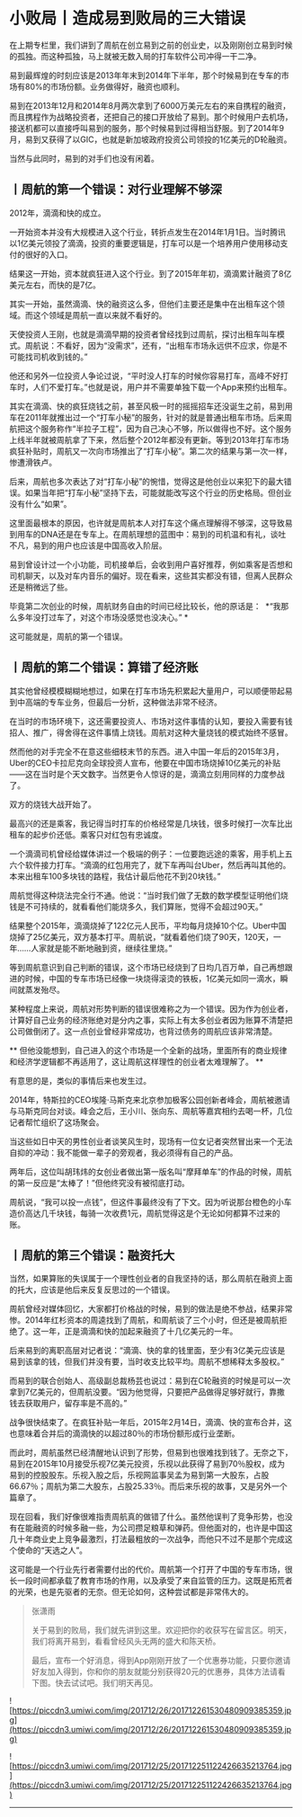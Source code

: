 # 小败局丨造成易到败局的三大错误

在上期专栏里，我们讲到了周航在创立易到之前的创业史，以及刚刚创立易到时候的孤独。而这种孤独，马上就被无数入局的打车软件公司冲得一干二净。

易到最辉煌的时刻应该是2013年年末到2014年下半年，那个时候易到在专车的市场有80%的市场份额。业务做得好，融资也顺利。

易到在2013年12月和2014年8月两次拿到了6000万美元左右的来自携程的融资，而且携程作为战略投资者，还把自己的接口开放给了易到。那个时候用户去机场，接送机都可以直接呼叫易到的服务，那个时候易到过得相当舒服。到了2014年9月，易到又获得了以GIC，也就是新加坡政府投资公司领投的1亿美元的D轮融资。

当然与此同时，易到的对手们也没有闲着。

## 丨周航的第一个错误：对行业理解不够深

2012年，滴滴和快的成立。

一开始资本并没有大规模进入这个行业，转折点发生在2014年1月1日。当时腾讯以1亿美元领投了滴滴，投资的重要逻辑是，打车可以是一个培养用户使用移动支付的很好的入口。

结果这一开始，资本就疯狂进入这个行业。到了2015年年初，滴滴累计融资了8亿美元左右，而快的是7亿。

其实一开始，虽然滴滴、快的融资这么多，但他们主要还是集中在出租车这个领域。而这个领域是周航一直以来就不看好的。

天使投资人王刚，也就是滴滴早期的投资者曾经找到过周航，探讨出租车叫车模式。周航说：不看好，因为“没需求”，还有，“出租车市场永远供不应求，你是不可能找司机收到钱的。”

他还和另外一位投资人争论过说，“平时没人打车的时候你容易打车，高峰不好打车时，人们不爱打车。”也就是说，用户并不需要单独下载一个App来预约出租车。

其实在滴滴、快的疯狂烧钱之前，甚至风极一时的摇摇招车还没诞生之前，易到用车在2011年就推出过一个“打车小秘”的服务，针对的就是普通出租车市场。后来周航把这个服务称作“半拉子工程”，因为自己决心不够，所以做得也不好。这个服务上线半年就被周航拿了下来，然后整个2012年都没有更新。等到2013年打车市场疯狂补贴时，周航又一次向市场推出了“打车小秘”。第二次的结果与第一次一样，惨遭滑铁卢。

后来，周航也多次表达了对“打车小秘”的惋惜，觉得这是他创业以来犯下的最大错误。如果当年把“打车小秘”坚持下去，可能就能改写这个行业的历史格局。但创业没有什么“如果”。

这里面最根本的原因，也许就是周航本人对打车这个痛点理解得不够深，这导致易到用车的DNA还是在专车上。在周航理想的蓝图中：易到的司机温和有礼，谈吐不凡，易到的用户也应该是中国高收入阶层。

易到曾设计过一个小功能，司机接单后，会收到用户喜好推荐，例如乘客是否想和司机聊天，以及对车内音乐的偏好。现在看来，这些其实都没有错，但离人民群众还是稍微远了些。

毕竟第二次创业的时候，周航财务自由的时间已经比较长，他的原话是：  *“我那么多年没打过车了，对这个市场没感觉也没决心。” *

这可能就是，周航的第一个错误。

## 丨周航的第二个错误：算错了经济账

其实他曾经模模糊糊地想过，如果在打车市场先积累起大量用户，可以顺便带起易到中高端的专车业务，但最后一分析，这种做法非常不经济。

在当时的市场环境下，这还需要投资人、市场对这件事情的认知，要投入需要有钱招人、推广，得舍得在这件事情上烧钱。周航对这种大量烧钱的模式始终不感冒。

然而他的对手完全不在意这些细枝末节的东西。进入中国一年后的2015年3月，Uber的CEO卡拉尼克向全球投资人宣布，他要在中国市场烧掉10亿美元的补贴——这在当时是个天文数字。当然更令人惊讶的是，滴滴立刻用同样的力度参战了。

双方的烧钱大战开始了。

最高兴的还是乘客，我记得当时打车的价格经常是几块钱，很多时候打一次车比出租车的起步价还低。乘客只对红包有忠诚度。

一个滴滴司机曾经给媒体讲过一个极端的例子：一位要跑远途的乘客，用手机上五六个软件接力打车。“滴滴的红包用完了，就下车再叫台Uber，然后再叫其他的。本来出租车100多块钱的路程，我估计最后他花不到20块钱。”

周航觉得这种烧法完全行不通。他说：“当时我们做了无数的数学模型证明他们烧钱是不可持续的，就看看他们能烧多久，我们算账，觉得不会超过90天。”

结果整个2015年，滴滴烧掉了122亿元人民币，平均每月烧掉10个亿。Uber中国烧掉了25亿美元，双方基本打平。周航说，“就看着他们烧了90天，120天，一年……人家就是能不断地融到资，继续往里烧。”

等到周航意识到自己判断的错误，这个市场已经烧到了日均几百万单，自己再想跟进的时候，中国的专车市场已经像一块烧得滚烫的铁板，1亿美元如同一滴水，瞬间就蒸发殆尽。

某种程度上来说，周航对形势判断的错误很难称之为一个错误。因为作为创业者，计算好自己业务的经济账绝对是分内之事，实际上有太多创业者因为账算不清楚把公司做倒闭了。这一点创业曾经非常成功，也背过债务的周航应该非常清楚。

 ** 但他没能想到，自己进入的这个市场是一个全新的战场，里面所有的商业规律和经济学逻辑都不再适用了，这让周航这样理性的创业者太难理解了。 **

有意思的是，类似的事情后来也发生过。

2014年，特斯拉的CEO埃隆·马斯克来北京参加极客公园创新者峰会，周航被邀请与马斯克同台对谈。峰会之后，王小川、张向东、周航等嘉宾相约去喝一杯，几位记者帮忙组织了这场聚会。

当这些如日中天的男性创业者谈笑风生时，现场有一位女记者突然冒出来一个无法自抑的冲动：我不能做一辈子的旁观者，我必须得有自己的产品。

两年后，这位叫胡玮炜的女创业者做出第一版名叫“摩拜单车”的作品的时候，周航的第一反应是“太棒了！”但他终究没有被彻底打动。

周航说，“我可以投一点钱”，但这件事最终没有了下文。因为听说那台橙色的小车造价高达几千块钱，每骑一次收费1元，周航觉得这是个无论如何都算不过来的账。

## 丨周航的第三个错误：融资托大

当然，如果算账的失误属于一个理性创业者的自我坚持的话，那么周航在融资上面的托大，应该是他后来反复反思过的一个错误。

周航曾经对媒体回忆，大家都打价格战的时候，易到的做法是绝不参战，结果非常惨。2014年红杉资本的周逵找到了周航，和周航谈了三个小时，但还是被周航拒绝了。这一年，正是滴滴和快的加起来融资了十几亿美元的一年。

后来易到的离职高层对记者说：“滴滴、快的拿的钱里面，至少有3亿美元应该是易到该拿的钱，但我们并没有要，当时收支比较平均。周航不想稀释太多股权。”

而易到的联合创始人、高级副总裁杨芸也说过：易到在C轮融资的时候是可以一次拿到7亿美元的，但周航没要。“因为他觉得，只要把产品做得足够好就行，靠撒钱去获取用户，留存率是不高的。”

战争很快结束了。在疯狂补贴一年后，2015年2月14日，滴滴、快的宣布合并，这也意味着合并后的滴滴快的以超过80％的市场份额形成行业垄断。

而此时，周航虽然已经清醒地认识到了形势，但易到也很难找到钱了。无奈之下，易到在2015年10月接受乐视7亿美元投资，乐视以此获得了易到70％股权，成为易到的控股股东。乐视入股之后，乐视网监事吴孟为易到第一大股东，占股66.67％；周航为第二大股东，占股25.33％。而后来乐视的故事，又是另外一个篇章了。

现在回看，我们好像很难指责周航真的做错了什么。虽然他误判了竞争形势，也没有在能融资的时候多融一些，为公司攒足粮草和弹药。但他面对的，也许是中国这几十年商业史上竞争最激烈，打法最粗放的一次战争，而他只不过不是那个完成这个使命的“天选之人”。

这可能是一个行业先行者需要付出的代价。周航第一个打开了中国的专车市场，很长一段时间都承载了教育市场的作用，以及承受了来自监管的压力。这既是拓荒者的光荣，也是先驱者的无奈。但无论如何，这种尝试都是非常伟大的。

> 张潇雨
> 
> 关于易到的败局，我们就先讲到这里。欢迎把你的收获写在留言区。明天，我们将离开易到，看看曾经风头无两的盛大和陈天桥。
> 
> 最后，宣布一个好消息，得到App刚刚开放了一个优惠券功能，只要你邀请好友加入得到，你和你的朋友就能分别获得20元的优惠券，具体方法请看下图。快去试试吧。我们明天再见。

![https://piccdn3.umiwi.com/img/201712/26/201712261530480909385359.jpg](https://piccdn3.umiwi.com/img/201712/26/201712261530480909385359.jpg)

![https://piccdn3.umiwi.com/img/201712/25/201712251122426635213764.jpg](https://piccdn3.umiwi.com/img/201712/25/201712251122426635213764.jpg)

---
